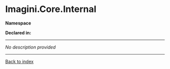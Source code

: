# Imagini.Core.Internal

**Namespace**

**Declared in:** [](.md)

------


*No description provided*

------

[Back to index](index.md)
